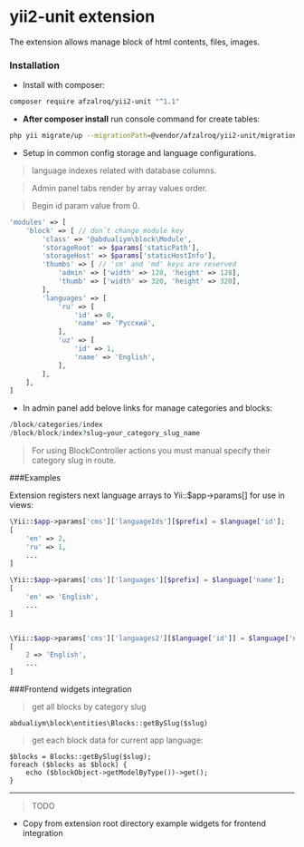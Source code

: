 # yii2-unit extension

The extension allows manage block of html contents, files, images.

### Installation

- Install with composer:

```bash
composer require afzalroq/yii2-unit "^1.1"
```

- **After composer install** run console command for create tables:

```bash
php yii migrate/up --migrationPath=@vendor/afzalroq/yii2-unit/migrations
```

- Setup in common config storage and language configurations.
> language indexes related with database columns.

> Admin panel tabs render by array values order. 

> Begin id param value from 0.
```php
'modules' => [
    'block' => [ // don`t change module key
        'class' => '@abdualiym\block\Module',
        'storageRoot' => $params['staticPath'],
        'storageHost' => $params['staticHostInfo'],
        'thumbs' => [ // 'sm' and 'md' keys are reserved
            'admin' => ['width' => 128, 'height' => 128],
            'thumb' => ['width' => 320, 'height' => 320],
        ],
        'languages' => [
            'ru' => [
                'id' => 0,
                'name' => 'Русский',
            ],
            'uz' => [
                'id' => 1,
                'name' => 'English',
            ],
        ],
    ],
]
```

- In admin panel add belove links for manage categories and blocks:
```php
/block/categories/index
/block/block/index?slug=your_category_slug_name
```

> For using BlockController actions you must manual specify their category slug in route.

###Examples

Extension registers next language arrays to Yii::$app->params[] for use in views:
```php
\Yii::$app->params['cms']['languageIds'][$prefix] = $language['id'];
[
    'en' => 2,
    'ru' => 1,
    ...
]

\Yii::$app->params['cms']['languages'][$prefix] = $language['name'];
[
    'en' => 'English',
    ...
]


\Yii::$app->params['cms']['languages2'][$language['id']] = $language['name'];
[
    2 => 'English',
    ...
]
```

###Frontend widgets integration

> get all blocks by category slug
```
abdualiym\block\entities\Blocks::getBySlug($slug)

```

> get each block data for current app language:
```
$blocks = Blocks::getBySlug($slug);
foreach ($blocks as $block) {
    echo ($blockObject->getModelByType())->get();
}

```

---

> TODO 
 - Copy from extension root directory example widgets for frontend integration  
